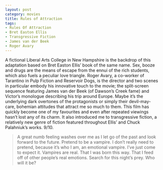 ```yaml
---
layout: post
category: movies
title: Rules of Attraction
tags:
- Rules Of Attraction
- Bret Easton Ellis
- Transgressive Fiction
- James van der Beek
- Roger Avary
---
```


A fictional Liberal Arts College in New Hampshire is the backdrop of this adaptation based on Bret Easton Ellis’ book of the same name. Sex, booze and drugs are the means of escape from the ennui of the rich students, which also fuels a peculiar love triangle. Roger Avary, a co-worker of Tarantino in Pulp Fiction and Reservoir Dogs, is the director and two scenes in particular embody his innovative touch to the movie; the split-screen sequence featuring James van der Beek (of Dawson’s Creek fame) and Victor’s monologue describing his trip around Europe. Maybe it’s the underlying dark overtones of the protagonists or simply their devil-may-care, bohemian attitudes that attract me so much to them. This film has quickly become one of my favourites and even after repeated viewings hasn’t lost any of its charm. It also introduced me to transgressive fiction, a relatively new genre of fiction featured throughout Ellis’ and Chuck Palahniuk’s works. 9/10.

> A great numb feeling washes over me as I let go of the past and look forward 
> to the future. Pretend to be a vampire. I don’t really need to pretend, 
> because it’s who I am, an emotional vampire. I’ve just come to expect it. 
> Vampires are real. That I was born this way. That I feed off of other 
> people’s real emotions. Search for this night’s prey. Who will it be? 
